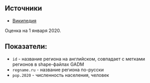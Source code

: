 ## Источники  
 * [Википедия](https://ru.wikipedia.org/wiki/%D0%9F%D1%80%D0%B8%D0%B2%D0%BE%D0%BB%D0%B6%D1%81%D0%BA%D0%B8%D0%B9_%D1%84%D0%B5%D0%B4%D0%B5%D1%80%D0%B0%D0%BB%D1%8C%D0%BD%D1%8B%D0%B9_%D0%BE%D0%BA%D1%80%D1%83%D0%B3)  
  
Оценка на 1 января 2020.  

## Показатели:  
 * `id` - название региона на английском, совпадает с метками регионов в shape-файлах GADM      
 * `regname.ru` - название региона по-русски    
 * `pop.2020` - численность населения, человек   
 